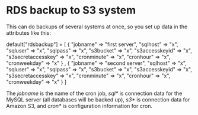# RDS backup to S3 system

This can do backups of several systems at once, so you set up data in the attributes like this:

  default["rdsbackup"] = [ { "jobname" => "first server", "sqlhost" => "x", "sqluser" => "x", "sqlpass" => "x",
                             "s3bucket" => "x", "s3accesskeyid" => "x", "s3secretaccesskey" => "x",
                             "cronminute" => "x", "cronhour" => "x", "cronweekday" => "x" } ,
                           { "jobname" => "second server", "sqlhost" => "x", "sqluser" => "x", "sqlpass" => "x",
                             "s3bucket" => "x", "s3accesskeyid" => "x", "s3secretaccesskey" => "x",
                             "cronminute" => "x", "cronhour" => "x", "cronweekday" => "x" } ]

The _jobname_ is the name of the cron job, _sql\*_ is connection data for the MySQL server (all databases will be backed up),
_s3\*_ is connection data for Amazon S3, and _cron\*_ is configuration information for cron.
